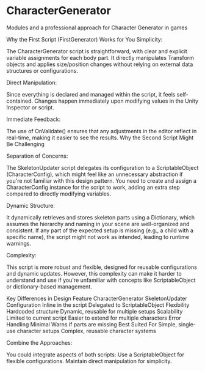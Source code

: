 # CharacterGenerator 
Modules and a professional approach for Character Generator in games

Why the First Script (FirstGenerator) Works for You
Simplicity:

The CharacterGenerator script is straightforward, with clear and explicit variable assignments for each body part.
It directly manipulates Transform objects and applies size/position changes without relying on external data structures or configurations.

Direct Manipulation:

Since everything is declared and managed within the script, it feels self-contained.
Changes happen immediately upon modifying values in the Unity Inspector or script.

Immediate Feedback:

The use of OnValidate() ensures that any adjustments in the editor reflect in real-time, making it easier to see the results.
Why the Second Script Might Be Challenging

Separation of Concerns:

The SkeletonUpdater script delegates its configuration to a ScriptableObject (CharacterConfig), which might feel like an unnecessary abstraction if you're not familiar with this design pattern.
You need to create and assign a CharacterConfig instance for the script to work, adding an extra step compared to directly modifying variables.

Dynamic Structure:

It dynamically retrieves and stores skeleton parts using a Dictionary, which assumes the hierarchy and naming in your scene are well-organized and consistent.
If any part of the expected setup is missing (e.g., a child with a specific name), the script might not work as intended, leading to runtime warnings.

Complexity:

This script is more robust and flexible, designed for reusable configurations and dynamic updates.
However, this complexity can make it harder to understand and use if you're unfamiliar with concepts like ScriptableObject or dictionary-based management.

Key Differences in Design
Feature	CharacterGenerator	SkeletonUpdater
Configuration	Inline in the script	Delegated to ScriptableObject
Flexibility	Hardcoded structure	Dynamic, reusable for multiple setups
Scalability	Limited to current script	Easier to extend for multiple characters
Error Handling	Minimal	Warns if parts are missing
Best Suited For	Simple, single-use character setups	Complex, reusable character systems

Combine the Approaches:

You could integrate aspects of both scripts:
Use a ScriptableObject for flexible configurations.
Maintain direct manipulation for simplicity.
